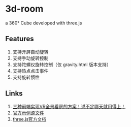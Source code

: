 # 3d-room
a 360° Cube developed with three.js

## Features
1. 支持开屏自动旋转
2. 支持手动旋转控制
3. 支持陀螺仪旋转控制（仅 gravity.html 版本支持）
4. 支持热点点击事件
5. 支持旋转惯性

## Links
1. [三种前端实现VR全景看房的方案！说不定哪天就用得上！](https://juejin.cn/post/6973865268426571784)
2. [官方示例源文件](https://github.com/mrdoob/three.js/blob/master/examples/webgl_panorama_cube.html)
3. [three.js官方文档](https://threejs.org/docs/index.html#manual/zh/introduction/Creating-a-scene)


